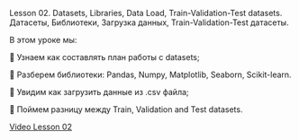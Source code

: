 Lesson 02. Datasets, Libraries, Data Load, Train-Validation-Test datasets.
Датасеты, Библиотеки, Загрузка данных, Train-Validation-Test датасеты.

В этом уроке мы:

📌 Узнаем как составлять план работы с datasets;

📌 Разберем библиотеки: Pandas, Numpy, Matplotlib, Seaborn, Scikit-learn.

📌 Увидим как загрузить данные из .csv файла;

📌 Поймем разницу между Train, Validation and Test datasets.

[Video Lesson 02](https://www.youtube.com/watch?v=KYeSwj6V150&feature=youtu.be)
